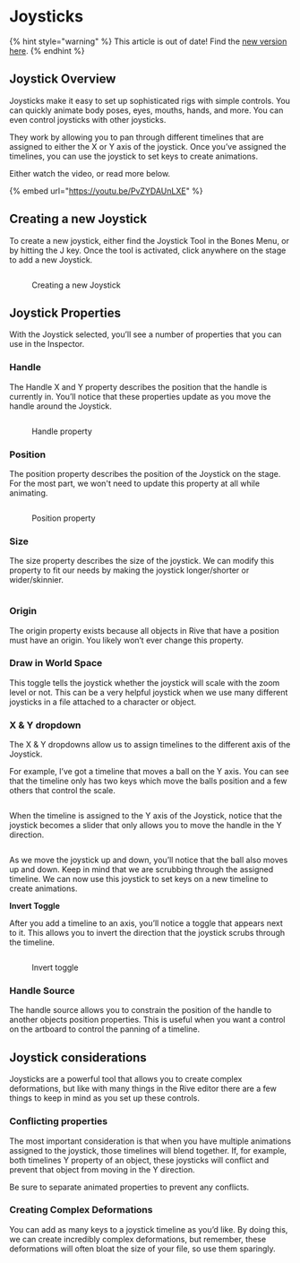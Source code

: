 # Joysticks

{% hint style="warning" %}
This article is out of date! Find the [new version here](https://rive.app/community/doc/joysticks/doc3cjzYt83Q).
{% endhint %}

## **Joystick Overview**

Joysticks make it easy to set up sophisticated rigs with simple controls. You can quickly animate body poses, eyes, mouths, hands, and more. You can even control joysticks with other joysticks.

They work by allowing you to pan through different timelines that are assigned to either the X or Y axis of the joystick. Once you’ve assigned the timelines, you can use the joystick to set keys to create animations.

Either watch the video, or read more below.

{% embed url="https://youtu.be/PvZYDAUnLXE" %}

## **Creating a new Joystick**

To create a new joystick, either find the Joystick Tool in the Bones Menu, or by hitting the J key. Once the tool is activated, click anywhere on the stage to add a new Joystick.

<figure><img src="../../.gitbook/assets/CleanShot 2023-09-25 at 13.49.22.gif" alt=""><figcaption><p>Creating a new Joystick</p></figcaption></figure>

## **Joystick Properties**

With the Joystick selected, you’ll see a number of properties that you can use in the Inspector.

### **Handle**

The Handle X and Y property describes the position that the handle is currently in. You’ll notice that these properties update as you move the handle around the Joystick.

<figure><img src="../../.gitbook/assets/CleanShot 2023-09-25 at 13.57.46.gif" alt=""><figcaption><p>Handle property</p></figcaption></figure>



### Position

The position property describes the position of the Joystick on the stage. For the most part, we won't need to update this property at all while animating.

<figure><img src="../../.gitbook/assets/CleanShot 2023-09-25 at 14.01.02.gif" alt=""><figcaption><p>Position property</p></figcaption></figure>

### Size

The size property describes the size of the joystick. We can modify this property to fit our needs by making the joystick longer/shorter or wider/skinnier.

<figure><img src="../../.gitbook/assets/CleanShot 2023-09-25 at 14.03.26.gif" alt=""><figcaption></figcaption></figure>

### Origin

The origin property exists because all objects in Rive that have a position must have an origin. You likely won’t ever change this property.

### Draw in World Space

This toggle tells the joystick whether the joystick will scale with the zoom level or not. This can be a very helpful joystick when we use many different joysticks in a file attached to a character or object.

### X & Y dropdown

The X & Y dropdowns allow us to assign timelines to the different axis of the Joystick.

For example, I’ve got a timeline that moves a ball on the Y axis. You can see that the timeline only has two keys which move the balls position and a few others that control the scale.

<figure><img src="../../.gitbook/assets/CleanShot 2023-09-25 at 14.28.17.gif" alt=""><figcaption></figcaption></figure>

When the timeline is assigned to the Y axis of the Joystick, notice that the joystick becomes a slider that only allows you to move the handle in the Y direction.

<figure><img src="../../.gitbook/assets/CleanShot 2023-09-25 at 14.31.15.gif" alt=""><figcaption></figcaption></figure>

As we move the joystick up and down, you’ll notice that the ball also moves up and down. Keep in mind that we are scrubbing through the assigned timeline. We can now use this joystick to set keys on a new timeline to create animations.

**Invert Toggle**

After you add a timeline to an axis, you’ll notice a toggle that appears next to it. This allows you to invert the direction that the joystick scrubs through the timeline.

<figure><img src="../../.gitbook/assets/CleanShot 2023-09-25 at 14.45.40.gif" alt=""><figcaption><p>Invert toggle</p></figcaption></figure>

### Handle Source

The handle source allows you to constrain the position of the handle to another objects position properties. This is useful when you want a control on the artboard to control the panning of a timeline.

## Joystick considerations

Joysticks are a powerful tool that allows you to create complex deformations, but like with many things in the Rive editor there are a few things to keep in mind as you set up these controls.

### Conflicting properties

The most important consideration is that when you have multiple animations assigned to the joystick, those timelines will blend together. If, for example, both timelines Y property of an object, these joysticks will conflict and prevent that object from moving in the Y direction.

Be sure to separate animated properties to prevent any conflicts.

### Creating Complex Deformations

You can add as many keys to a joystick timeline as you’d like. By doing this, we can create incredibly complex deformations, but remember, these deformations will often bloat the size of your file, so use them sparingly.
